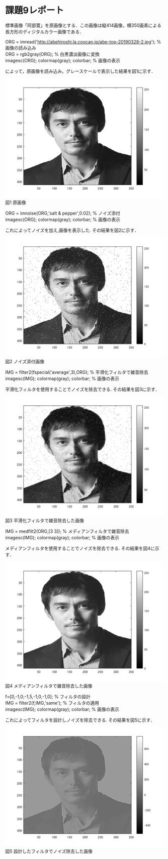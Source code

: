 # 課題9レポート

標準画像「阿部寛」を原画像とする．この画像は縦414画像，横350画素による長方形のディジタルカラー画像である．

ORG = imread('http://abehiroshi.la.coocan.jp/abe-top-20190328-2.jpg'); % 画像の読み込み  
ORG = rgb2gray(ORG); % 白黒濃淡画像に変換  
imagesc(ORG); colormap(gray); colorbar; % 画像の表示

によって，原画像を読み込み，グレースケールで表示した結果を図1に示す．

![原画像](https://github.com/ritu-cps/lecture_image_processing/blob/master/image/kadai9_1.png?raw=true)  
図1 原画像

ORG = imnoise(ORG,'salt & pepper',0.02); % ノイズ添付  
imagesc(ORG); colormap(gray); colorbar; % 画像の表示

これによってノイズを加え,画像を表示した.
その結果を図2に示す．

![原画像](https://github.com/ritu-cps/lecture_image_processing/blob/master/image/kadai9_2.png?raw=true)  
図2 ノイズ添付画像

IMG = filter2(fspecial('average',3),ORG); % 平滑化フィルタで雑音除去  
imagesc(IMG); colormap(gray); colorbar; % 画像の表示

平滑化フィルタを使用することでノイズを除去できる.
その結果を図3に示す．

![原画像](https://github.com/ritu-cps/lecture_image_processing/blob/master/image/kadai9_3.png?raw=true)  
図3 平滑化フィルタで雑音除去した画像

IMG = medfilt2(ORG,[3 3]); % メディアンフィルタで雑音除去  
imagesc(IMG); colormap(gray); colorbar; % 画像の表示

メディアンフィルタを使用することでノイズを除去できる.
その結果を図4に示す．

![原画像](https://github.com/ritu-cps/lecture_image_processing/blob/master/image/kadai9_4.png?raw=true)  
図4 メディアンフィルタで雑音除去した画像

f=[0,-1,0;-1,5,-1;0,-1,0]; % フィルタの設計  
IMG = filter2(f,IMG,'same'); % フィルタの適用  
imagesc(IMG); colormap(gray); colorbar; % 画像の表示

これによってフィルタを設計しノイズを除去できる.
その結果を図5に示す．

![原画像](https://github.com/ritu-cps/lecture_image_processing/blob/master/image/kadai9_5.png?raw=true)  
図5 設計したフィルタでノイズ除去した画像
